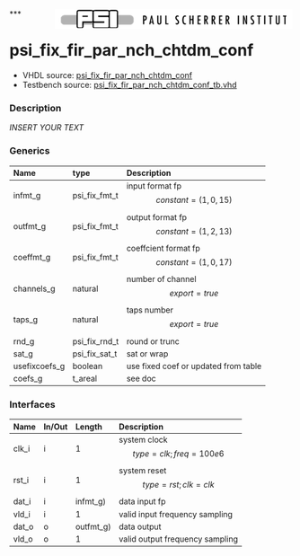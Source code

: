 <img align="right" src="../doc/psi_logo.png">
***

# psi_fix_fir_par_nch_chtdm_conf
 - VHDL source: [psi_fix_fir_par_nch_chtdm_conf](../hdl/psi_fix_fir_par_nch_chtdm_conf.vhd)
 - Testbench source: [psi_fix_fir_par_nch_chtdm_conf_tb.vhd](../testbench/psi_fix_fir_par_nch_chtdm_conf_tb.vhd)

### Description
*INSERT YOUR TEXT*

### Generics
| Name          | type          | Description                                  |
|:--------------|:--------------|:---------------------------------------------|
| infmt_g       | psi_fix_fmt_t | input format fp $$ constant=(1,0,15) $$      |
| outfmt_g      | psi_fix_fmt_t | output format fp $$ constant=(1,2,13) $$     |
| coeffmt_g     | psi_fix_fmt_t | coeffcient format fp $$ constant=(1,0,17) $$ |
| channels_g    | natural       | number of channel $$ export=true $$          |
| taps_g        | natural       | taps number $$ export=true $$                |
| rnd_g         | psi_fix_rnd_t | round or trunc                               |
| sat_g         | psi_fix_sat_t | sat or wrap                                  |
| usefixcoefs_g | boolean       | use fixed coef or updated from table         |
| coefs_g       | t_areal       | see doc                                      |

### Interfaces
| Name   | In/Out   | Length    | Description                             |
|:-------|:---------|:----------|:----------------------------------------|
| clk_i  | i        | 1         | system clock $$ type=clk; freq=100e6 $$ |
| rst_i  | i        | 1         | system reset $$ type=rst; clk=clk $$    |
| dat_i  | i        | infmt_g)  | data input fp                           |
| vld_i  | i        | 1         | valid input frequency sampling          |
| dat_o  | o        | outfmt_g) | data output                             |
| vld_o  | o        | 1         | valid output frequency sampling         |